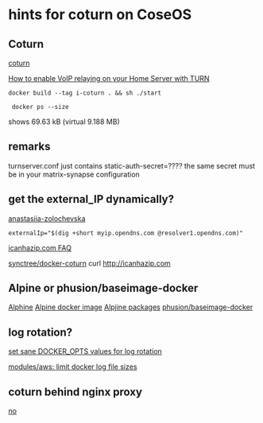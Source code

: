 # hints for coturn on CoseOS

## Coturn

[coturn](https://github.com/coturn/coturn)

[How to enable VoIP relaying on your Home Server with TURN](https://github.com/matrix-org/synapse/blob/master/docs/turn-howto.rst)


	docker build --tag i-coturn . && sh ./start

     docker ps --size

shows 69.63 kB (virtual 9.188 MB)

## remarks

turnserver.conf just contains static-auth-secret=????
the same secret must be in your matrix-synapse configuration

## get the external_IP dynamically?

[anastasiia-zolochevska](https://github.com/anastasiia-zolochevska/turn-server-docker-image/blob/master/deploy-turnserver.sh)

    externalIp="$(dig +short myip.opendns.com @resolver1.opendns.com)"

[icanhazip.com FAQ](https://major.io/icanhazip-com-faq/icanhazip.com)

[synctree/docker-coturn](https://github.com/synctree/docker-coturn/blob/master/turnserver.sh)
    curl http://icanhazip.com

## Alpine or phusion/baseimage-docker

[Alphine](https://alpinelinux.org/) [Alpine docker image](https://hub.docker.com/_/alpine/) 
[Alpjine packages](https://pkgs.alpinelinux.org/packages?name=coturn&branch=&repo=&arch=&maintainer=)
[phusion/baseimage-docker](https://github.com/phusion/baseimage-docker)

## log rotation?

[set sane DOCKER_OPTS values for log rotation](https://github.com/coreos/coreos-kubernetes/issues/821)

[modules/aws: limit docker log file sizes](https://github.com/coreos/tectonic-installer/pull/244)

## coturn behind nginx proxy

[no](https://github.com/coturn/coturn/issues/43)
